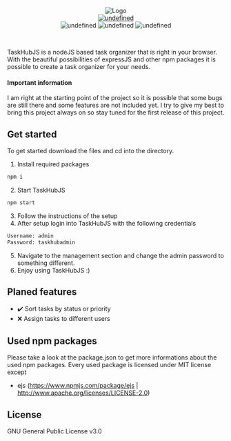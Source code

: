 <p align="center">
  <img alt="Logo" src="https://i.imgur.com/j2ztbhS.png"/></br>
  <a href="https://lgtm.com/projects/g/holzigerTyp/TaskHubJS/"><img alt="undefined" src="https://img.shields.io/lgtm/grade/javascript/github/holzigerTyp/TaskHubJS.svg?logo=lgtm&logoWidth=18" /></a></br>
<img alt="undefined" src="https://badgen.net/github/license/holzigertyp/taskhubjs" />  <img alt="undefined" src="https://badgen.net/github/watchers/holzigertyp/taskhubjs" />  <img alt="undefined" src="https://badgen.net/github/commits/holzigertyp/taskhubjs" />
</p></br>

TaskHubJS is a nodeJS based task organizer that is right in your browser.
With the beautiful possibilities of expressJS and other npm packages it is possible to create a task organizer for your needs.

#### Important information
I am right at the starting point of the project so it is possible that some bugs are still there and some features are not included yet.
I try to give my best to bring this project always on so stay tuned for the first release of this project.


## Get started
To get started download the files and cd into the directory.

1. Install required packages
```sh
npm i
```
2. Start TaskHubJS
```sh
npm start
```
3. Follow the instructions of the setup
4. After setup login into TaskHubJS with the following credentials
```sh
Username: admin
Password: taskhubadmin
```
5. Navigate to the management section and change the admin password to something different.
6. Enjoy using TaskHubJS :)


## Planed features
- ✔️ Sort tasks by status or priority
- ❌ Assign tasks to different users


## Used npm packages
Please take a look at the package.json to get more informations about the used npm packages.
Every used package is licensed under MIT license except
- ejs (https://www.npmjs.com/package/ejs | http://www.apache.org/licenses/LICENSE-2.0)


## License
GNU General Public License v3.0
